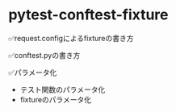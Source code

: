 # pytest-conftest-fixture

✅request.configによるfixtureの書き方

✅conftest.pyの書き方

✅パラメータ化
  - テスト関数のパラメータ化
  - fixtureのパラメータ化 
